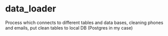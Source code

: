 # data_loader
Process which connects to different tables and data bases, cleaning phones and emails, put clean tables to local DB (Postgres in my case)
